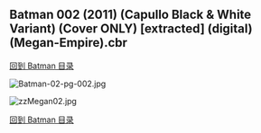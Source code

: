 ## Batman 002 (2011) (Capullo Black & White Variant) (Cover ONLY) [extracted] (digital) (Megan-Empire).cbr


[回到 Batman 目录](https://github.com/alicewish/markdown/blob/master/series/Batman.md)


![Batman-02-pg-002.jpg](https://wx1.sinaimg.cn/large/6a9fdecagy1fq32nkb6f5j21hc29z7wh.jpg)

![zzMegan02.jpg](https://wx1.sinaimg.cn/large/6a9fdecagy1fnp3hn4kp3j20zk1lzk5v.jpg)

[回到 Batman 目录](https://github.com/alicewish/markdown/blob/master/series/Batman.md)

